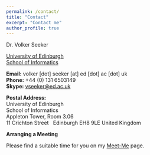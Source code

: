 ```yaml
---
permalink: /contact/
title: "Contact"
excerpt: "Contact me"
author_profile: true
---
```


Dr. Volker Seeker

[University of Edinburgh](http://www.ed.ac.uk/)  
[School of Informatics](http://www.ed.ac.uk/informatics/)

**Email:** volker [dot] seeker [at] ed [dot] ac [dot] uk  
**Phone:** +44 (0) 131 6503149  
**Skype:** vseeker@ed.ac.uk  

**Postal Address:**  
University of Edinburgh    
School of Informatics  
Appleton Tower, Room 3.06  
11 Crichton Street  
Edinburgh EH8 9LE 
United Kingdom  

**Arranging a Meeting**

Please find a suitable time for you on my [Meet-Me](https://beta.doodle.com/vseeker) page.

